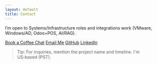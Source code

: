 ```yaml
---
layout: default
title: Contact
---
```


I’m open to Systems/Infrastructure roles and integrations work (VMware, Windows/AD, Odoo+POS, AI/RAG).

<p>
  <a class="btn" href="{{ '/coffee' | relative_url }}">Book a Coffee Chat</a>
  <a class="btn" href="mailto:lengocduong18@gmail.com">Email Me</a>
  <a class="btn" href="https://github.com/dle2022">GitHub</a>
  <a class="btn" href="https://www.linkedin.com/in/duong-le-0342331a6/">LinkedIn</a>
</p>

> Tip: For inquiries, mention the project name and timeline. I'm US‑based (PST).
